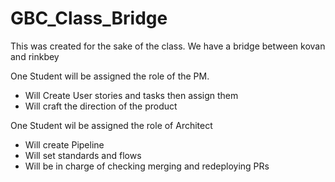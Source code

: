 # GBC_Class_Bridge

This was created for the sake of the class. We have a bridge between kovan and rinkbey

One Student will be assigned the role of the PM.
* Will Create User stories and tasks then assign them
* Will craft the direction of the product

One Student wil be assigned the role of Architect
* Will create Pipeline
* Will set standards and flows
* Will be in charge of checking merging and redeploying PRs
